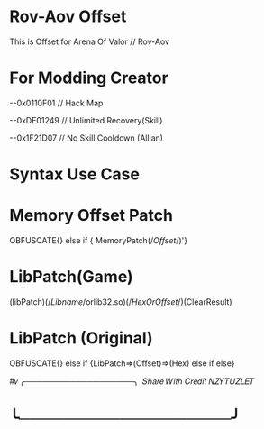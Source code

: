 # Rov-Aov Offset
This is Offset for Arena Of Valor // Rov-Aov
# For Modding Creator
--0x0110F01 // Hack Map

--0xDE01249 // Unlimited Recovery(Skill)

--0x1F21D07 // No Skill Cooldown (Allian)

# Syntax Use Case

# Memory Offset Patch

OBFUSCATE{} else if {
MemoryPatch(/*Offset*/)'}

# LibPatch(Game)

(libPatch)(/*Libname*/orlib32.so)(/*HexOrOffset*/)(ClearResult)

# LibPatch (Original)

OBFUSCATE{} else if {LibPatch=>(Offset)=>(Hex) else if else}

#𝑣╭───────────────────╮
  𝑆ℎ𝑎𝑟𝑒 𝑊𝑖𝑡ℎ 𝐶𝑟𝑒𝑑𝑖𝑡 𝑁𝑍𝑌𝑇𝑈𝑍𝐿𝐸𝑇
# ╰───────────────────╯
